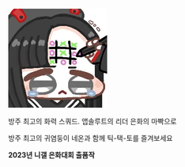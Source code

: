 ![은화마빡](./src/assets/sample.jpg)

방주 최고의 화력 스쿼드. 앱솔루트의 리더 은화의 마빡으로

방주 최고의 귀염둥이 네온과 함께 틱-택-토를 즐겨보세요

**2023년 니갤 은화대회 출품작**
